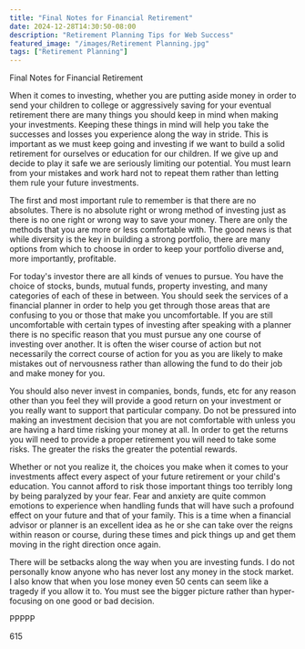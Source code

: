 ```yaml
---
title: "Final Notes for Financial Retirement"
date: 2024-12-28T14:30:50-08:00
description: "Retirement Planning Tips for Web Success"
featured_image: "/images/Retirement Planning.jpg"
tags: ["Retirement Planning"]
---
```


Final Notes for Financial Retirement

When it comes to investing, whether you are putting aside money in order to send your children to college or aggressively saving for your eventual retirement there are many things you should keep in mind when making your investments. Keeping these things in mind will help you take the successes and losses you experience along the way in stride. This is important as we must keep going and investing if we want to build a solid retirement for ourselves or education for our children. If we give up and decide to play it safe we are seriously limiting our potential. You must learn from your mistakes and work hard not to repeat them rather than letting them rule your future investments.

The first and most important rule to remember is that there are no absolutes. There is no absolute right or wrong method of investing just as there is no one right or wrong way to save your money. There are only the methods that you are more or less comfortable with. The good news is that while diversity is the key in building a strong portfolio, there are many options from which to choose in order to keep your portfolio diverse and, more importantly, profitable.

For today's investor there are all kinds of venues to pursue. You have the choice of stocks, bunds, mutual funds, property investing, and many categories of each of these in between. You should seek the services of a financial planner in order to help you get through those areas that are confusing to you or those that make you uncomfortable. If you are still uncomfortable with certain types of investing after speaking with a planner there is no specific reason that you must pursue any one course of investing over another. It is often the wiser course of action but not necessarily the correct course of action for you as you are likely to make mistakes out of nervousness rather than allowing the fund to do their job and make money for you.

You should also never invest in companies, bonds, funds, etc for any reason other than you feel they will provide a good return on your investment or you really want to support that particular company. Do not be pressured into making an investment decision that you are not comfortable with unless you are having a hard time risking your money at all. In order to get the returns you will need to provide a proper retirement you will need to take some risks. The greater the risks the greater the potential rewards.

Whether or not you realize it, the choices you make when it comes to your investments affect every aspect of your future retirement or your child's education. You cannot afford to risk those important things too terribly long by being paralyzed by your fear. Fear and anxiety are quite common emotions to experience when handling funds that will have such a profound effect on your future and that of your family. This is a time when a financial advisor or planner is an excellent idea as he or she can take over the reigns within reason or course, during these times and pick things up and get them moving in the right direction once again. 

There will be setbacks along the way when you are investing funds. I do not personally know anyone who has never lost any money in the stock market. I also know that when you lose money even 50 cents can seem like a tragedy if you allow it to. You must see the bigger picture rather than hyper-focusing on one good or bad decision.

PPPPP

615 

 

